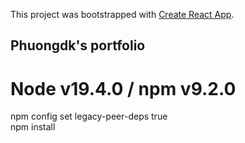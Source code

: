 This project was bootstrapped with [Create React App](https://github.com/facebook/create-react-app).

## Phuongdk's portfolio
# Node v19.4.0 / npm v9.2.0

npm config set legacy-peer-deps true\
npm install